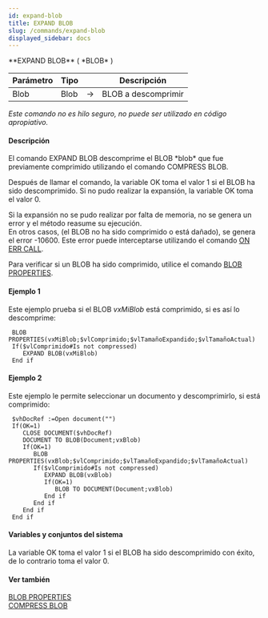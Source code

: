 ```yaml
---
id: expand-blob
title: EXPAND BLOB
slug: /commands/expand-blob
displayed_sidebar: docs
---
```


<!--REF #_command_.EXPAND BLOB.Syntax-->**EXPAND BLOB** ( *BLOB* )<!-- END REF-->
<!--REF #_command_.EXPAND BLOB.Params-->
| Parámetro | Tipo |  | Descripción |
| --- | --- | --- | --- |
| Blob | Blob | &#8594;  | BLOB a descomprimir |

<!-- END REF-->

*Este comando no es hilo seguro, no puede ser utilizado en código apropiativo.*


#### Descripción 

<!--REF #_command_.EXPAND BLOB.Summary-->El comando EXPAND BLOB descomprime el BLOB *blob* que fue previamente comprimido utilizando el comando COMPRESS BLOB.<!-- END REF-->  
  
Después de llamar el comando, la variable OK toma el valor 1 si el BLOB ha sido descomprimido. Si no pudo realizar la expansión, la variable OK toma el valor 0.

Si la expansión no se pudo realizar por falta de memoria, no se genera un error y el método reasume su ejecución.   
En otros casos, (el BLOB no ha sido comprimido o está dañado), se genera el error -10600\. Este error puede interceptarse utilizando el comando [ON ERR CALL](on-err-call.md "ON ERR CALL"). 

Para verificar si un BLOB ha sido comprimido, utilice el comando [BLOB PROPERTIES](blob-properties.md "BLOB PROPERTIES").

#### Ejemplo 1 

Este ejemplo prueba si el BLOB *vxMiBlob* está comprimido, si es así lo descomprime: 

```4d
 BLOB PROPERTIES(vxMiBlob;$vlComprimido;$vlTamañoExpandido;$vlTamañoActual)
 If($vlComprimido#Is not compressed)
    EXPAND BLOB(vxMiBlob)
 End if
```

#### Ejemplo 2 

Este ejemplo le permite seleccionar un documento y descomprimirlo, si está comprimido:

```4d
 $vhDocRef :=Open document("")
 If(OK=1)
    CLOSE DOCUMENT($vhDocRef)
    DOCUMENT TO BLOB(Document;vxBlob)
    If(OK=1)
       BLOB PROPERTIES(vxBlob;$vlComprimido;$vlTamañoExpandido;$vlTamañoActual)
       If($vlComprimido#Is not compressed)
          EXPAND BLOB(vxBlob)
          If(OK=1)
             BLOB TO DOCUMENT(Document;vxBlob)
          End if
       End if
    End if
 End if
```

#### Variables y conjuntos del sistema 

La variable OK toma el valor 1 si el BLOB ha sido descomprimido con éxito, de lo contrario toma el valor 0.

#### Ver también 

[BLOB PROPERTIES](blob-properties.md)  
[COMPRESS BLOB](compress-blob.md)  